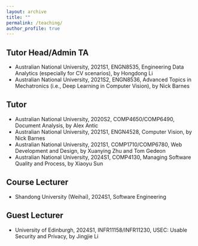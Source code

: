 ```yaml
---
layout: archive
title: ""
permalink: /teaching/
author_profile: true
---
```


<style>
table.imgtable, table.imgtable td{
  border: none;
  /* height: auto; */
  /* text-align: left; */
}

</style>

## <i class="fa fa-fw fa-copy"></i> Tutor Head/Admin TA

<ul>
  
  <li>Australian National University, 2021S1, ENGN8535, Engineering Data Analytics (especially for CV scenarios), by Hongdong Li</li>

  <li>Australian National University, 2021S2, ENGN8536, Advanced Topics in Mechatronics (i.e., Deep Learning in Computer Vision), by Nick Barnes</li>
  
</ul>

## <i class="fa fa-fw fa-copy"></i> Tutor


<ul>

  <li>Australian National University, 2020S2, COMP4650/COMP6490, Document Analysis, by Alex Antic </li>

  <li>Australian National University, 2021S1, ENGN4528, Computer Vision, by Nick Barnes </li>

  <li>Australian National University, 2021S1, COMP1710/COMP6780, Web Development and Design, by Xuanying Zhu and Tom Gedeon </li>

  <li>Australian National University, 2024S1, COMP4130, Managing Software Quality and Process, by Xiaoyu Sun </li>
  
</ul>

## <i class="fa fa-fw fa-copy"></i> Course Lecturer

<ul>

<li>Shandong University (Weihai), 2024S1, Software Engineering</li>

</ul>

## <i class="fa fa-fw fa-copy"></i> Guest Lecturer

<ul>

<li> University of Edinburgh, 2024S1, INFR11158/INFR11230, USEC: Usable Security and Privacy, by Jingjie Li</li>

</ul>

